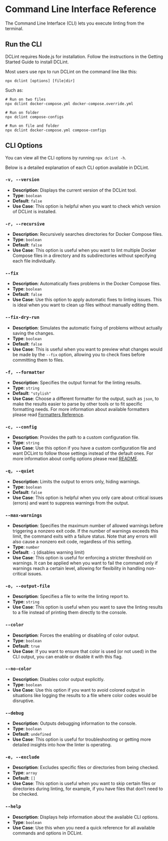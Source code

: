 # Command Line Interface Reference

The Command Line Interface (CLI) lets you execute linting from the terminal.

## Run the CLI

DCLint requires Node.js for installation. Follow the instructions in the Getting Started Guide to install DCLint.

Most users use npx to run DCLint on the command line like this:

```shell
npx dclint [options] [file|dir]
```

Such as:

```shell
# Run on two files
npx dclint docker-compose.yml docker-compose.override.yml

# Run on folder
npx dclint compose-configs

# Run on file and folder
npx dclint docker-compose.yml compose-configs
```

## CLI Options

You can view all the CLI options by running `npx dclint -h`.

Below is a detailed explanation of each CLI option available in DCLint.

### `-v, --version`

- **Description**: Displays the current version of the DCLint tool.
- **Type**: `boolean`
- **Default**: `false`
- **Use Case**: This option is helpful when you want to check which version of DCLint is installed.

### `-r, --recursive`

- **Description**: Recursively searches directories for Docker Compose files.
- **Type**: `boolean`
- **Default**: `false`
- **Use Case**: This option is useful when you want to lint multiple Docker Compose files in a directory and its
  subdirectories without specifying each file individually.

### `--fix`

- **Description**: Automatically fixes problems in the Docker Compose files.
- **Type**: `boolean`
- **Default**: `false`
- **Use Case**: Use this option to apply automatic fixes to linting issues. This is ideal when you want to clean up
  files without manually editing them.

### `--fix-dry-run`

- **Description**: Simulates the automatic fixing of problems without actually saving the changes.
- **Type**: `boolean`
- **Default**: `false`
- **Use Case**: This is useful when you want to preview what changes would be made by the `--fix` option, allowing you
  to check fixes before committing them to files.

### `-f, --formatter`

- **Description**: Specifies the output format for the linting results.
- **Type**: `string`
- **Default**: `"stylish"`
- **Use Case**: Choose a different formatter for the output, such as `json`, to make the results easier to parse by
  other tools or to fit specific formatting needs. For more information about available formatters please read
  [Formatters Reference](./formatters.md).

### `-c, --config`

- **Description**: Provides the path to a custom configuration file.
- **Type**: `string`
- **Use Case**: Use this option if you have a custom configuration file and want DCLint to follow those settings instead
  of the default ones. For more information about config options please read [README](../README.md#configuration).

### `-q, --quiet`

- **Description**: Limits the output to errors only, hiding warnings.
- **Type**: `boolean`
- **Default**: `false`
- **Use Case**: This option is helpful when you only care about critical issues (errors) and want to suppress warnings
  from the output.

### `--max-warnings`

- **Description**: Specifies the maximum number of allowed warnings before triggering a nonzero exit code. If the number
  of warnings exceeds this limit, the command exits with a failure status. Note that any errors will also cause a
  nonzero exit code, regardless of this setting.
- **Type**: `number`
- **Default**: `-1` (disables warning limit)
- **Use Case**: This option is useful for enforcing a stricter threshold on warnings. It can be applied when you want to
  fail the command only if warnings reach a certain level, allowing for flexibility in handling non-critical issues.

### `-o, --output-file`

- **Description**: Specifies a file to write the linting report to.
- **Type**: `string`
- **Use Case**: This option is useful when you want to save the linting results to a file instead of printing them
  directly to the console.

### `--color`

- **Description**: Forces the enabling or disabling of color output.
- **Type**: `boolean`
- **Default**: `true`
- **Use Case**: If you want to ensure that color is used (or not used) in the CLI output, you can enable or disable it
  with this flag.

### `--no-color`

- **Description**: Disables color output explicitly.
- **Type**: `boolean`
- **Use Case**: Use this option if you want to avoid colored output in situations like logging the results to a file
  where color codes would be disruptive.

### `--debug`

- **Description**: Outputs debugging information to the console.
- **Type**: `boolean`
- **Default**: `undefined`
- **Use Case**: This option is useful for troubleshooting or getting more detailed insights into how the linter is
  operating.

### `-e, --exclude`

- **Description**: Excludes specific files or directories from being checked.
- **Type**: `array`
- **Default**: `[]`
- **Use Case**: This option is useful when you want to skip certain files or directories during linting, for example, if
  you have files that don’t need to be checked.

### `--help`

- **Description**: Displays help information about the available CLI options.
- **Type**: `boolean`
- **Use Case**: Use this when you need a quick reference for all available commands and options in DCLint.
